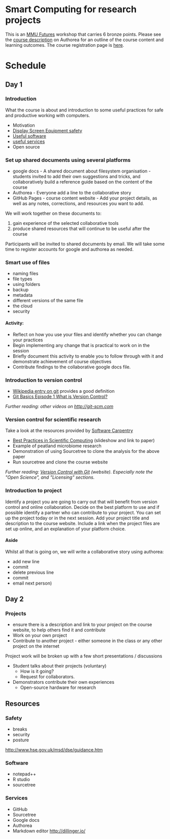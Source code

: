 # Smart Computing for research projects
This is an [MMU Futures](http://www.mmu.ac.uk/students/futures/award.php) workshop that carries 6 bronze points. Please see the [course description](https://www.authorea.com/users/35598/articles/41107/_show_article) on Authorea for an outline of the course content and learning outcomes. The course registration page is [here](http://www.mmu.ac.uk/students/futures/event-detail.php?id=706).

# Schedule

## Day 1

### Introduction
What the course is about and introduction to some useful practices for safe and productive working with computers.

* Motivation
* [Display Screen Equipment safety](#safety)
* [Useful software](#software)  
* [useful services](#services) 
* Open source

### Set up shared documents using several platforms

* google docs - A shared document about filesystem organisation - students invited to add their own suggestions and tricks, and collaboratively build a reference guide based on the content of the course
* Authorea - Everyone add a line to the collaborative story
* GitHub Pages - course content website - Add your project details, as well as any notes, corrections, and resources you want to add. 

We will work together on these documents to:

1. gain experience of the selected collaborative tools
2. produce shared resources that will continue to be useful after the course

Participants will be invited to shared documents by email. We will take some time to register accounts for google and authorea as needed.

### Smart use of files
* naming files
* file types
* using folders
* backup
* metadata
* different versions of the same file
* the cloud
* security

#### Activity:

* Reflect on how you use your files and identify whether you can change your practices
* Begin implementing any change that is practical to work on in the session
* Briefly document this activity to enable you to follow through with it and demonstrate achievement of course objectives
* Contribute findings to the collaborative google docs file.

### Introduction to version control

* [Wikipedia entry on git](http://en.wikipedia.org/wiki/Git_%28software%29) provides a good definition
* [Git Basics Episode 1 What is Version Control?](http://git-scm.com/video/what-is-version-control)

*Further reading: other videos on http://git-scm.com*

### Version control for scientific research

Take a look at the resources provided by [Software Carpentry](http://software-carpentry.org/lessons.html)

* [Best Practices in Scientific Computing](http://swcarpentry.github.io/slideshows/best-practices/index.html) (slideshow and link to paper)
* Example of peatland microbiome research
* Demonstration of using Sourcetree to clone the analysis for the above paper
* Run sourcetree and clone the course website

*Further reading: [Version Control with Git](http://swcarpentry.github.io/git-novice) (website). Especially note the "Open Science", and "Licensing" sections.*

### Introduction to project
Identify a project you are going to carry out that will benefit from version control and online collaboration. Decide on the best platform to use and if possible identify a partner who can contribute to your project. You can set up the project today or in the next session. Add your project title and description to the course website. Include a link when the project files are set up online, and an explanation of your platform choice.

#### Aside
Whilst all that is going on, we will write a collaborative story using authorea:

* add new line
* commit
* delete previous line
* commit
* email next person)

## Day 2

### Projects
* ensure there is a description and link to your project on the course website, to help others find it and contribute
* Work on your own project
* Contribute to another project - either someone in the class or any other project on the internet

Project work will be broken up with a few short presentations / discussions

* Student talks about their projects (voluntary)
    * How is it going? 
    * Request for collaborators.
* Demonstrators contribute their own experiences
    * Open-source hardware for research


## Resources

### Safety
* breaks
* security
* posture

http://www.hse.gov.uk/msd/dse/guidance.htm


### Software

* notepad++
* R studio
* sourcetree

### Services

* GitHub
* Sourcetree
* Google docs
* Authorea
* Markdown editor http://dillinger.io/